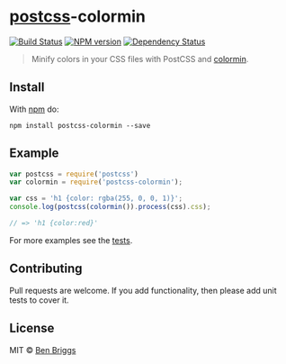 # [postcss][postcss]-colormin
[![Build Status](https://travis-ci.org/ben-eb/postcss-colormin.svg?branch=master)][ci]
[![NPM version](https://badge.fury.io/js/postcss-colormin.svg)][npm]
[![Dependency Status](https://gemnasium.com/ben-eb/postcss-colormin.svg)][deps]

> Minify colors in your CSS files with PostCSS and [colormin][colormin].

## Install

With [npm](https://npmjs.org/package/postcss-colormin) do:

```
npm install postcss-colormin --save
```

## Example

```js
var postcss = require('postcss')
var colormin = require('postcss-colormin');

var css = 'h1 {color: rgba(255, 0, 0, 1)}';
console.log(postcss(colormin()).process(css).css);

// => 'h1 {color:red}'
```

For more examples see the [tests](test.js).

## Contributing

Pull requests are welcome. If you add functionality, then please add unit tests
to cover it.

## License

MIT © [Ben Briggs](http://beneb.info)

[colormin]: https://github.com/ben-eb/colormin
[ci]:       https://travis-ci.org/ben-eb/postcss-colormin
[deps]:     https://gemnasium.com/ben-eb/postcss-colormin
[npm]:      http://badge.fury.io/js/postcss-colormin
[postcss]:  https://github.com/postcss/postcss
